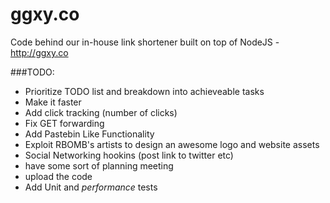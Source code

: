 ggxy.co
=======

Code behind our in-house link shortener built on top of NodeJS - http://ggxy.co

###TODO:
- Prioritize TODO list and breakdown into achieveable tasks
- Make it faster
- Add click tracking (number of clicks)
- Fix GET forwarding
- Add Pastebin Like Functionality
- Exploit RBOMB's artists to design an awesome logo and website assets
- Social Networking hookins (post link to twitter etc)
- have some sort of planning meeting
- upload the code
- Add Unit and *performance* tests
